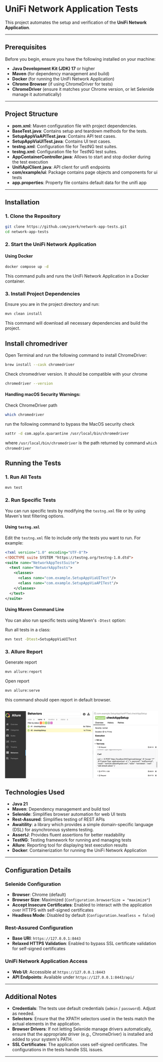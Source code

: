 # UniFi Network Application Tests

This project automates the setup and verification of the **UniFi Network Application**.

---

## Prerequisites

Before you begin, ensure you have the following installed on your machine:

- **Java Development Kit (JDK) 17** or higher
- **Maven** (for dependency management and build)
- **Docker** (for running the UniFi Network Application)
- **Chrome Browser** (if using ChromeDriver for tests)
- **ChromeDriver** (ensure it matches your Chrome version, or let Selenide manage it automatically)

---

## Project Structure


- **pom.xml**: Maven configuration file with project dependencies.
- **BaseTest.java**: Contains setup and teardown methods for the tests.
- **SetupAppViaAPITest.java**: Contains API test cases.
- **SetupAppViaUITest.java**: Contains UI test cases.
- **testng.xml**: Configuration file for TestNG test suites.
- **testng.xml**: Configuration file for TestNG test suites.
- **AppContainerController.java**: Allows to start and stop docker during the test execution
- **UnifiApiClient.java**: API client for unifi endpoints
- **com/example/ui**: Package contains page objects and components for ui tests
- **app.properties**: Property file contains default data for the unifi app

---

## Installation

### 1. Clone the Repository

```bash
git clone https://github.com/yzerk/network-app-tests.git
cd network-app-tests
```

### 2. Start the UniFi Network Application

#### Using Docker

```bash
docker compose up -d 
```
This command pulls and runs the UniFi Network Application in a Docker container.

### 3. Install Project Dependencies

Ensure you are in the project directory and run:

```bash
mvn clean install
```
This command will download all necessary dependencies and build the project.

## Install chromedriver
Open Terminal and run the following command to install ChromeDriver:
```bash
brew install --cask chromedriver
```
Check chromedriver version. It should be compatible with your chrome
```bash
chromedriver --version
```

#### Handling macOS Security Warnings:

Check ChromeDriver path
```bash
which chromedriver
```
run the following command to bypass the MacOS security check
```bash
xattr -d com.apple.quarantine /usr/local/bin/chromedriver
```
where `/usr/local/bin/chromedriver` is the path returned by command `which chromedriver`


## Running the Tests

### 1. Run All Tests

```bash
mvn test
```

### 2. Run Specific Tests

You can run specific tests by modifying the `testng.xml` file or by using Maven's test filtering options.

#### Using `testng.xml`

Edit the `testng.xml` file to include only the tests you want to run. For example:

```xml
<?xml version="1.0" encoding="UTF-8"?>
<!DOCTYPE suite SYSTEM "https://testng.org/testng-1.0.dtd">
<suite name="NetworkAppTestSuite">
  <test name="NetworkAppTests">
    <classes>
      <class name="com.example.SetupAppViaUITest"/>
      <class name="com.example.SetupAppViaAPITest"/>
    </classes>
  </test>
</suite>
```

#### Using Maven Command Line

You can also run specific tests using Maven's `-Dtest` option:

Run all tests in a class:

```bash
mvn test -Dtest=SetupAppViaUITest
```
### 3. Allure Report
Generate report
```bash
mvn allure:report
```
Open report
```bash
mvn allure:serve
```
this command should open report in default browser.

![img.png](img.png)
---

## Technologies Used

- **Java 21**
- **Maven**: Dependency management and build tool
- **Selenide**: Simplifies browser automation for web UI tests
- **Rest-Assured**: Simplifies testing of REST APIs
- **Awaitility**: a library which provides a simple domain-specific language (DSL) for asynchronous systems testing.
- **AssertJ**: Provides fluent assertions for better readability
- **TestNG**: Testing framework for running and managing tests
- **Allure**: Reporting tool for displaying test execution results
- **Docker**: Containerization for running the UniFi Network Application

---

## Configuration Details

### Selenide Configuration

- **Browser**: Chrome (default)
- **Browser Size**: Maximized (`Configuration.browserSize = "maximize"`)
- **Accept Insecure Certificates**: Enabled to interact with the application over HTTPS with self-signed certificates
- **Headless Mode**: Disabled by default (`Configuration.headless = false`)

### Rest-Assured Configuration

- **Base URI**: `https://127.0.0.1:8443`
- **Relaxed HTTPS Validation**: Enabled to bypass SSL certificate validation for self-signed certificates

### UniFi Network Application Access

- **Web UI**: Accessible at `https://127.0.0.1:8443`
- **API Endpoints**: Available under `https://127.0.0.1:8443/api/`

---

## Additional Notes

- **Credentials**: The tests use default credentials (`admin` / `password`). Adjust as needed.
- **Selectors**: Ensure that the XPATH selectors used in the tests match the actual elements in the application.
- **Browser Drivers**: If not letting Selenide manage drivers automatically, ensure that the appropriate driver (e.g., ChromeDriver) is installed and added to your system's PATH.
- **SSL Certificates**: The application uses self-signed certificates. The configurations in the tests handle SSL issues.

---
